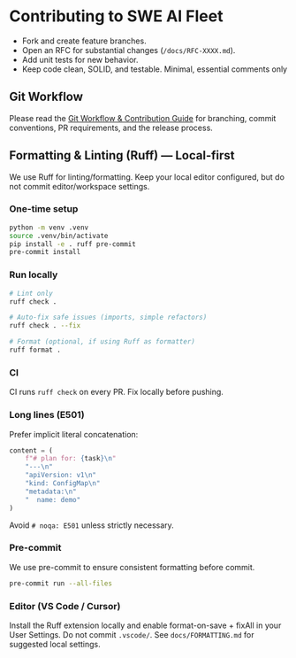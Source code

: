 # Contributing to SWE AI Fleet

- Fork and create feature branches.
- Open an RFC for substantial changes (`/docs/RFC-XXXX.md`).
- Add unit tests for new behavior.
- Keep code clean, SOLID, and testable. Minimal, essential comments only

## Git Workflow

Please read the [Git Workflow &amp; Contribution Guide](docs/GIT_WORKFLOW.md) for branching,
commit conventions, PR requirements, and the release process.

## Formatting & Linting (Ruff) — Local-first

We use Ruff for linting/formatting. Keep your local editor configured, but do not commit editor/workspace settings.

### One-time setup

```bash
python -m venv .venv
source .venv/bin/activate
pip install -e . ruff pre-commit
pre-commit install
```

### Run locally

```bash
# Lint only
ruff check .

# Auto-fix safe issues (imports, simple refactors)
ruff check . --fix

# Format (optional, if using Ruff as formatter)
ruff format .
```

### CI

CI runs `ruff check` on every PR. Fix locally before pushing.

### Long lines (E501)

Prefer implicit literal concatenation:

```py
content = (
    f"# plan for: {task}\n"
    "---\n"
    "apiVersion: v1\n"
    "kind: ConfigMap\n"
    "metadata:\n"
    "  name: demo"
)
```

Avoid `# noqa: E501` unless strictly necessary.

### Pre-commit

We use pre-commit to ensure consistent formatting before commit.

```bash
pre-commit run --all-files
```

### Editor (VS Code / Cursor)

Install the Ruff extension locally and enable format-on-save + fixAll in your User Settings.
Do not commit `.vscode/`.
See `docs/FORMATTING.md` for suggested local settings.
